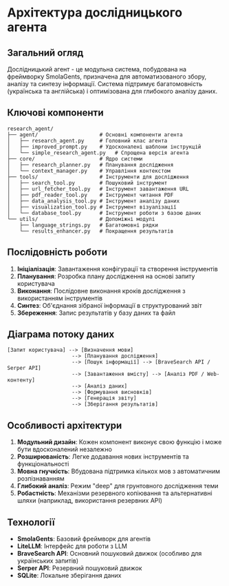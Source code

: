 # Архітектура дослідницького агента

## Загальний огляд

Дослідницький агент - це модульна система, побудована на фреймворку SmolaGents, призначена для автоматизованого збору, аналізу та синтезу інформації. Система підтримує багатомовність (українська та англійська) і оптимізована для глибокого аналізу даних.

## Ключові компоненти

```
research_agent/
├── agent/                    # Основні компоненти агента
│   ├── research_agent.py     # Головний клас агента
│   ├── improved_prompt.py    # Удосконалені шаблони інструкцій
│   └── simple_research_agent.py   # Спрощена версія агента
├── core/                     # Ядро системи
│   ├── research_planner.py   # Планування дослідження
│   └── context_manager.py    # Управління контекстом
├── tools/                    # Інструменти для дослідження
│   ├── search_tool.py        # Пошуковий інструмент
│   ├── url_fetcher_tool.py   # Інструмент завантаження URL
│   ├── pdf_reader_tool.py    # Інструмент читання PDF
│   ├── data_analysis_tool.py # Інструмент аналізу даних
│   ├── visualization_tool.py # Інструмент візуалізації
│   └── database_tool.py      # Інструмент роботи з базою даних
└── utils/                    # Допоміжні модулі
    ├── language_strings.py   # Багатомовні рядки
    └── results_enhancer.py   # Покращення результатів
```

## Послідовність роботи

1. **Ініціалізація**: Завантаження конфігурації та створення інструментів
2. **Планування**: Розробка плану дослідження на основі запиту користувача
3. **Виконання**: Послідовне виконання кроків дослідження з використанням інструментів
4. **Синтез**: Об'єднання зібраної інформації в структурований звіт
5. **Збереження**: Запис результатів у базу даних та файл

## Діаграма потоку даних

```
[Запит користувача] --> [Визначення мови]
                     --> [Планування дослідження]
                     --> [Пошук інформації] --> [BraveSearch API / Serper API]
                     --> [Завантаження вмісту] --> [Аналіз PDF / Web-контенту]
                     --> [Аналіз даних]
                     --> [Формування висновків]
                     --> [Генерація звіту]
                     --> [Зберігання результатів]
```

## Особливості архітектури

1. **Модульний дизайн**: Кожен компонент виконує свою функцію і може бути вдосконалений незалежно
2. **Розширюваність**: Легке додавання нових інструментів та функціональності
3. **Мовна гнучкість**: Вбудована підтримка кількох мов з автоматичним розпізнаванням
4. **Глибокий аналіз**: Режим "deep" для грунтовного дослідження теми
5. **Робастність**: Механізми резервного копіювання та альтернативні шляхи (наприклад, використання резервних API)

## Технології

- **SmolaGents**: Базовий фреймворк для агентів
- **LiteLLM**: Інтерфейс для роботи з LLM
- **BraveSearch API**: Основний пошуковий движок (особливо для українських запитів)
- **Serper API**: Резервний пошуковий движок
- **SQLite**: Локальне зберігання даних
